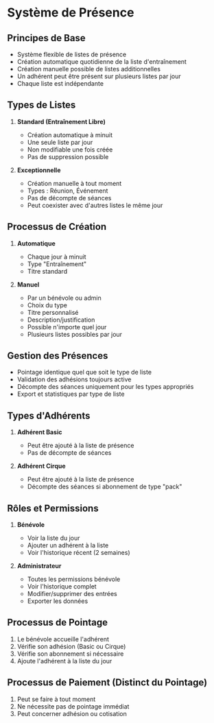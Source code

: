 # Système de Présence

## Principes de Base
- Système flexible de listes de présence
- Création automatique quotidienne de la liste d'entraînement
- Création manuelle possible de listes additionnelles
- Un adhérent peut être présent sur plusieurs listes par jour
- Chaque liste est indépendante

## Types de Listes
1. **Standard (Entraînement Libre)**
   - Création automatique à minuit
   - Une seule liste par jour
   - Non modifiable une fois créée
   - Pas de suppression possible

2. **Exceptionnelle**
   - Création manuelle à tout moment
   - Types : Réunion, Événement
   - Pas de décompte de séances
   - Peut coexister avec d'autres listes le même jour

## Processus de Création
1. **Automatique**
   - Chaque jour à minuit
   - Type "Entraînement"
   - Titre standard

2. **Manuel**
   - Par un bénévole ou admin
   - Choix du type
   - Titre personnalisé
   - Description/justification
   - Possible n'importe quel jour
   - Plusieurs listes possibles par jour

## Gestion des Présences
- Pointage identique quel que soit le type de liste
- Validation des adhésions toujours active
- Décompte des séances uniquement pour les types appropriés
- Export et statistiques par type de liste

## Types d'Adhérents
1. **Adhérent Basic**
   - Peut être ajouté à la liste de présence
   - Pas de décompte de séances

2. **Adhérent Cirque**
   - Peut être ajouté à la liste de présence
   - Décompte des séances si abonnement de type "pack"

## Rôles et Permissions
1. **Bénévole**
   - Voir la liste du jour
   - Ajouter un adhérent à la liste
   - Voir l'historique récent (2 semaines)

2. **Administrateur**
   - Toutes les permissions bénévole
   - Voir l'historique complet
   - Modifier/supprimer des entrées
   - Exporter les données

## Processus de Pointage
1. Le bénévole accueille l'adhérent
2. Vérifie son adhésion (Basic ou Cirque)
3. Vérifie son abonnement si nécessaire
4. Ajoute l'adhérent à la liste du jour

## Processus de Paiement (Distinct du Pointage)
1. Peut se faire à tout moment
2. Ne nécessite pas de pointage immédiat
3. Peut concerner adhésion ou cotisation 